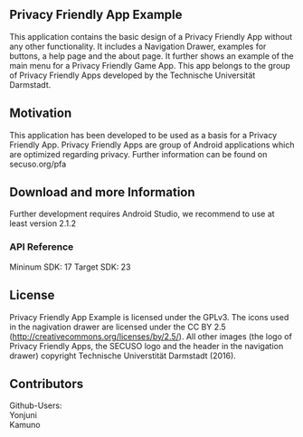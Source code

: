 ## Privacy Friendly App Example

This application contains the basic design of a Privacy Friendly App without any other functionality. It includes a Navigation Drawer, examples for buttons, a help page and the about page. It further shows an example of the main menu for a Privacy Friendly Game App. This app belongs to the group of Privacy Friendly Apps developed by the Technische Universität Darmstadt. 

## Motivation

This application has been developed to be used as a basis for a Privacy Friendly App. Privacy Friendly Apps are group of Android applications which are optimized regarding privacy. Further information can be found on secuso.org/pfa

## Download and more Information

Further development requires Android Studio, we recommend to use at least version 2.1.2
 
### API Reference

Mininum SDK: 17
Target SDK: 23 

## License

Privacy Friendly App Example is licensed under the GPLv3. The icons used in the nagivation drawer are licensed under the CC BY 2.5 (http://creativecommons.org/licenses/by/2.5/). All other images (the logo of Privacy Friendly Apps, the SECUSO logo and the header in the navigation drawer) copyright Technische Universtität Darmstadt (2016).

## Contributors

Github-Users: <br />
Yonjuni <br />
Kamuno




